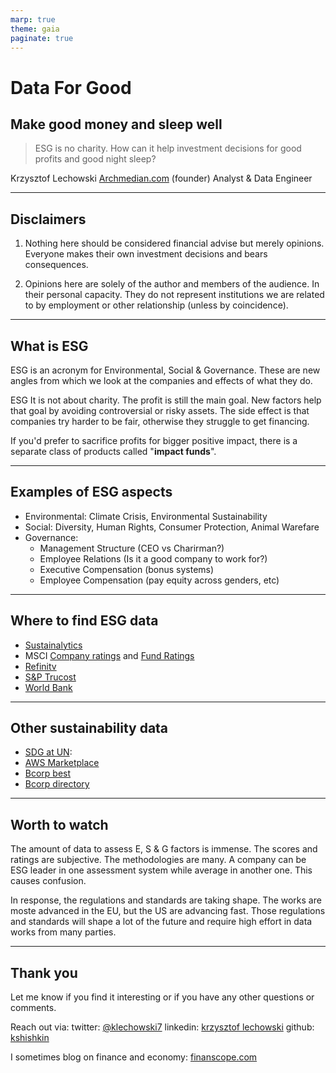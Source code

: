 ```yaml
---
marp: true
theme: gaia
paginate: true
---
```


# Data For Good
## Make good money and sleep well


> ESG is no charity. How can it help investment decisions for good profits and good night sleep?


Krzysztof Lechowski
[Archmedian.com](https://archmedian.com) (founder)
Analyst & Data Engineer

---

## Disclaimers

1. Nothing here should be considered financial advise but merely opinions. Everyone makes their own investment decisions and bears consequences.

2. Opinions here are solely of the author and members of the audience. In their personal capacity. They do not represent institutions we are related to by employment or other relationship (unless by coincidence).

---

## What is ESG
ESG is an acronym for Environmental, Social & Governance. These are new angles from which we look at the companies and effects of what they do. 

ESG It is not about charity. The profit is still the main goal. New factors help that goal by avoiding controversial or risky assets. The side effect is that companies try harder to be fair, otherwise they struggle to get financing.

If you'd prefer to sacrifice profits for bigger positive impact, there is a separate class of products called "**impact funds**".

---

## Examples of ESG aspects
- Environmental:
Climate Crisis, Environmental Sustainability
- Social: 
Diversity, Human Rights, Consumer Protection, Animal Warefare
- Governance:
  - Management Structure (CEO vs Charirman?)
  - Employee Relations (Is it a good company to work for?)
  - Executive Compensation (bonus systems)
  - Employee Compensation (pay equity across genders, etc)

---

## Where to find ESG data
- [Sustainalytics](https://www.sustainalytics.com/esg-ratings)
- MSCI [Company ratings](https://www.msci.com/our-solutions/esg-investing/esg-ratings/esg-ratings-corporate-search-tool) and   [Fund Ratings](https://www.msci.com/our-solutions/esg-investing/esg-fund-ratings)
- [Refinitv](https://www.refinitiv.com/en/sustainable-finance/esg-scores)
- [S&P Trucost](https://www.spglobal.com/esg/solutions/data-intelligence-esg-scores)
- [World Bank](https://datatopics.worldbank.org/esg/howto.html)

---

## Other sustainability data
- [SDG at UN](https://unstats.un.org/sdgs/unsdg):
- [AWS Marketplace](https://aws.amazon.com/marketplace)
- [Bcorp best](https://data.world/blab/b-corp-best-for-the-world-lists)
- [Bcorp directory](https://bcorporation.net/directory)

---

## Worth to watch

The amount of data to assess E, S & G factors is immense. The scores and ratings are subjective. The methodologies are many. A company can be ESG leader in one assessment system while average in another one. This causes confusion. 

In response, the regulations and standards are taking shape. The works are moste advanced in the EU, but the US are advancing fast. Those regulations and standards will shape a lot of the future and require high effort in data works from many parties.

---

## Thank you

Let me know if you find it interesting or if you have any other questions or comments.

Reach out via:
twitter: [@klechowski7](https://twitter.com/klechowski7)
linkedin: [krzysztof lechowski](https://www.linkedin.com/in/krzysztof-lechowski-8236b212/)
github: [kshishkin](https://github.com/kshishkin)

I sometimes blog on finance and economy: [finanscope.com](https://finanscope.com)
